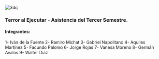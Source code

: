 ![3dq](https://user-images.githubusercontent.com/95314959/235234028-0f1a1f74-3c10-4ab6-98ed-07addc39182e.gif)


### Terror al Ejecutar - Asistencia del Tercer Semestre.

#### Integrantes:


1- Iván de la Fuente
2- Ramiro Michat
3- Gabriel Napolitano
4- Aquiles Martínez
5- Facundo Palomo
6- Jorge Rojas
7- Vanesa Moreno
8- Germán Avalos
9- Walter Díaz
